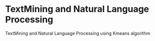 # TextMining and Natural Language Processing
TextMining and Natural Language Processing using Kmeans algorithm
